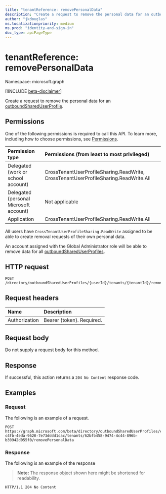 ```yaml
---
title: "tenantReference: removePersonalData"
description: "Create a request to remove the personal data for an outboundSharedUserProfile."
author: "jkdouglas"
ms.localizationpriority: medium
ms.prod: "identity-and-sign-in"
doc_type: apiPageType
---
```


# tenantReference: removePersonalData

Namespace: microsoft.graph

[!INCLUDE [beta-disclaimer](../../includes/beta-disclaimer.md)]

Create a request to remove the personal data for an [outboundSharedUserProfile](../resources/inboundshareduserprofile.md).

## Permissions

One of the following permissions is required to call this API. To learn more, including how to choose permissions, see [Permissions](/graph/permissions-reference).

|Permission type|Permissions (from least to most privileged)|
|:---|:---|
|Delegated (work or school account)| CrossTenantUserProfileSharing.ReadWrite, CrossTenantUserProfileSharing.ReadWrite.All|
|Delegated (personal Microsoft account)|Not applicable|
|Application|CrossTenantUserProfileSharing.ReadWrite.All|

All users have `CrossTenantUserProfileSharing.ReadWrite` assigned to be able to create removal requests of their own personal data.

An account assigned with the Global Administrator role will be able to remove data for all [outboundSharedUserProfiles](../resources/outboundshareduserprofile.md).

## HTTP request

<!-- {
  "blockType": "ignored"
}
-->
``` http
POST /directory/outboundSharedUserProfiles/{userId}/tenants/{tenantId}/removePersonalData
```

## Request headers

|Name|Description|
|:---|:---|
|Authorization|Bearer {token}. Required.|

## Request body

Do not supply a request body for this method.

## Response

If successful, this action returns a `204 No Content` response code.

## Examples

### Request

The following is an example of a request.
<!-- {
  "blockType": "request",
  "name": "tenantreferencethis.removepersonaldata"
}
-->
``` http
POST https://graph.microsoft.com/beta/directory/outboundSharedUserProfiles/c228b2ae-c4fb-4eda-9620-7e73dddd1cac/tenants/62bfb458-9474-4c44-896b-b30942d055f0/removePersonalData
```

### Response

The following is an example of the response
>**Note:** The response object shown here might be shortened for readability.
<!-- {
  "blockType": "response",
  "truncated": true
}
-->
``` http
HTTP/1.1 204 No Content
```
